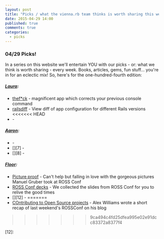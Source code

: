 ```yaml
---
layout: post
title: "Picks / what the vienna.rb team thinks is worth sharing this week"
date: 2015-04-29 14:00
published: true
comments: true
categories:
  - picks
---
```


### 04/29 Picks!

In a series on this website we'll entertain YOU with our picks - or: what we think is worth sharing - every week.
Books, articles, gems, fun stuff... you're in for an eclectic mix! So, here's for the one-hundred-fourth edition:

##### [Laura][1]:
- [thef*ck][2] - magnificent app which corrects your previous console command
- [railsdiff][3] - View diff of app configuration for different Rails versions
<<<<<<< HEAD
- [][4] -

##### [Aaron][5]:
- [][6] -
- [][7] -
- [][8] -


##### [Floor][9]:
- [Picture proof][10] - Can't help but falling in love with the gorgeous pictures Manuel Gruber took at ROSS Conf
- [ROSS Conf decks][11] - We collected the slides from ROSS Conf for you to relive the good times 
- [][12] -
=======
- [COntributing to Open Source projects][4] - Alex Williams wrote a short recap of last weekend's ROSSConf on his blog
>>>>>>> 9ca494c4fd25dfea995e02e91dcc83372a8377f4


[1]: http://www.twitter.com/alicetragedy
[2]: https://github.com/nvbn/thefuck
[3]: http://railsdiff.org
[4]: http://alexwllms.com/general/'open/source'/conferences/2015/04/26/contributing-to-open-source-projects.html
[5]: http://www.twitter.com/mraaroncruz
[6]:
[7]:
[9]: http://www.twitter.com/floordrees
[10]: https://www.facebook.com/media/set/?set=a.562487283892623.1073741828.544720819002603&type=1
[11]: https://speakerdeck.com/rossconf
[12]:
